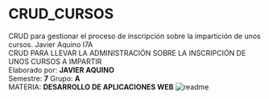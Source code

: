 # CRUD_CURSOS
CRUD para gestionar el proceso de inscripción sobre la impartición de unos cursos. Javier Aquino I7A
<br> CRUD PARA LLEVAR LA ADMINISTRACIÓN SOBRE LA INSCRIPCIÓN DE UNOS CURSOS A IMPARTIR <br>
Elaborado por: <strong>JAVIER AQUINO </strong> <br> Semestre: <strong>7</strong> Grupo: <strong>A</strong>
<br>MATERIA: <strong>DESARROLLO DE APLICACIONES WEB</strong>
![readme](https://user-images.githubusercontent.com/91381224/144250981-ec2915df-a477-4793-9fde-15ac7692631f.png)
